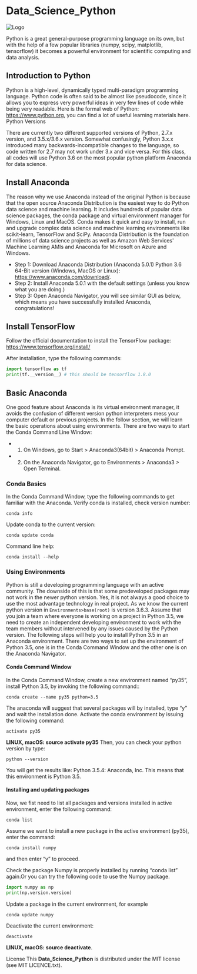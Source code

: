# Data_Science_Python

![Logo](https://github.com/cuicaihao/Data_Science_Python/blob/master/images/%20Logo.png)

Python is a great general-purpose programming language on its own, but with the help of a few popular libraries (numpy, scipy, matplotlib, tensorflow) it becomes a powerful environment for scientific computing and data analysis.

## Introduction to Python 

Python is a high-level, dynamically typed multi-paradigm programming language. Python code is often said to be almost like pseudocode, since it allows you to express very powerful ideas in very few lines of code while being very readable.
Here is the formal web of Python: https://www.python.org, you can find a lot of useful learning materials here.
Python Versions

There are currently two different supported versions of Python, 2.7.x version, and 3.5.x/3.6.x version. Somewhat confusingly, Python 3.x.x introduced many backwards-incompatible changes to the language, so code written for 2.7 may not work under 3.x and vice versa. For this class, all codes will use Python 3.6 on the most popular python platform Anaconda for data science.

## Install Anaconda

The reason why we use Anaconda instead of the original Python is because that the open source Anaconda Distribution is the easiest way to do Python data science and machine learning. 
It includes hundreds of popular data science packages, the conda package and virtual environment manager for Windows, Linux and MacOS. Conda makes it quick and easy to install, run and upgrade complex data science and machine learning environments like scikit-learn, TensorFlow and SciPy. Anaconda Distribution is the foundation of millions of data science projects as well as Amazon Web Services' Machine Learning AMIs and Anaconda for Microsoft on Azure and Windows.

- Step 1: Download Anaconda Distribution (Anaconda 5.0.1) Python 3.6 64-Bit version (Windows, MacOS or Linux): https://www.anaconda.com/download/.
- Step 2: Install Anaconda 5.0.1 with the default settings (unless you know what you are doing.)
- Step 3: Open Anaconda Navigator, you will see similar GUI as below, which means you have successfully installed Anaconda, congratulations! 

## Install TensorFlow
Follow the official documentation to install the TensorFlow package: https://www.tensorflow.org/install/

After installation, type the following commands: 
```python
import tensorflow as tf
print(tf.__version__) # this should be tensorflow 1.8.0
```


## Basic Anaconda 

One good feature about Anaconda is its virtual environment manager, it avoids the confusion of different version python interpreters mess your computer default or previous projects. In the follow section, we will learn the basic operations about using environments.
There are two ways to start the Conda Command Line Window:
- 1. On Windows, go to Start > Anaconda3(64bit) > Anaconda Prompt.
- 2. On the Anaconda Navigator, go to Environments >  Anaconda3 > Open Terminal.

### Conda Basics
In the Conda Command Window, type the following commands to get familiar with the Anaconda.
Verify conda is installed, check version number:
```
conda info
```
Update conda to the current version:
```
conda update conda
```
Command line help:
```
conda install --help
```

### Using Environments

Python is still a developing programming language with an active community. The downside of this is that some predeveloped packages may not work in the newer python version. Yes, it is not always a good choice to use the most advantage technology in real project. 
As we know the current python version in `Environments>base(root)` is version 3.6.3. Assume that you join a team where everyone is working on a project in Python 3.5,  we need to create an independent developing environment to work with the team members without intervened by any issues caused by the Python version. 
The following steps will help you to install Python 3.5 in an Anaconda environment.
There are two ways to set up the environment of Python 3.5, one is in the Conda Command Window and the other one is on the Anaconda Navigator.

#### Conda Command Window
In the Conda Command Window, create a new environment named “py35”, install Python 3.5, by invoking the following command::
```
conda create --name py35 python=3.5
```
The anaconda will suggest that several packages will by installed, type “y” and wait the installation done.
Activate the conda environment by issuing the following command:
```
activate py35 
```
**LINUX, macOS: source activate py35**
Then, you can check your python version by type:
```
python --version 
```
You will get the results like: Python 3.5.4: Anaconda, Inc. This means that this environment is Python 3.5.

#### Installing and updating packages
Now, we fist need to list all packages and versions installed in active environment, enter the following command:
```
conda list
```
Assume we want to install a new package in the active environment (py35), enter the command:
```
conda install numpy
```
and then enter “y” to proceed.

Check the package Numpy is properly installed by running “conda list” again.Or you can try the following code to use the Numpy package.
```python
import numpy as np
print(np.version.version)
```
Update a package in the current environment, for example
```
conda update numpy
```
Deactivate the current environment:
```
deactivate
``` 
**LINUX, macOS: source deactivate**.


License
This **Data_Science_Python** is distributed under the MIT license (see MIT LICENCE.txt).



